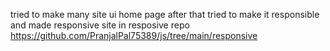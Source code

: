 tried to make many site ui home page 
after that tried to make it responsible and made responsive site in resposive repo
https://github.com/PranjalPal75389/js/tree/main/responsive
